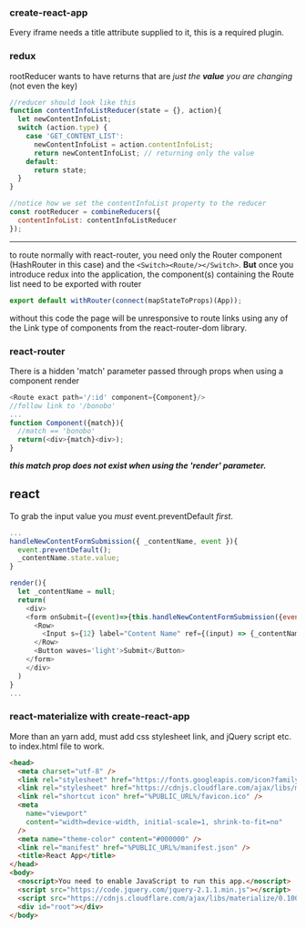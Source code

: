 ### create-react-app

Every iframe needs a title attribute supplied to it, this is a required plugin.

### redux

rootReducer wants to have returns that are _just the **value** you are changing_ (not even the key)

```js
//reducer should look like this
function contentInfoListReducer(state = {}, action){
  let newContentInfoList;
  switch (action.type) {
    case 'GET_CONTENT_LIST':
      newContentInfoList = action.contentInfoList;
      return newContentInfoList; // returning only the value
    default:
      return state;
  }
}
```

```js
//notice how we set the contentInfoList property to the reducer
const rootReducer = combineReducers({
  contentInfoList: contentInfoListReducer
});
```
---

to route normally with react-router, you need only the Router component (HashRouter in this case) and the `<Switch><Route/></Switch>`. **But** once you introduce redux into the application, the component(s) containing the Route list need to be exported with router

```js
export default withRouter(connect(mapStateToProps)(App));
```

without this code the page will be unresponsive to route links using any of the Link type of components from the react-router-dom library.

### react-router

There is a hidden 'match' parameter passed through props when using a component render

```js
<Route exact path='/:id' component={Component}/>
//follow link to '/bonobo'
...
function Component({match}){
  //match == 'bonobo'
  return(<div>{match}<div>);
}
```

***this match prop does not exist when using the 'render' parameter.***

## react

To grab the input value you _must_  event.preventDefault _first_.

```js
...
handleNewContentFormSubmission({ _contentName, event }){
  event.preventDefault();
  _contentName.state.value;
}

render(){
  let _contentName = null;
  return(
    <div>
    <form onSubmit={(event)=>{this.handleNewContentFormSubmission({event: event, _contentName: _contentName})}}>
      <Row>
        <Input s={12} label="Content Name" ref={(input) => {_contentName = input;}} />
      </Row>
      <Button waves='light'>Submit</Button>
    </form>
    </div>
  )
}
...
```

### react-materialize with create-react-app

More than an yarn add, must add css stylesheet link, and jQuery script etc. to index.html file to work.

```html
<head>
  <meta charset="utf-8" />
  <link rel="stylesheet" href="https://fonts.googleapis.com/icon?family=Material+Icons">
  <link rel="stylesheet" href="https://cdnjs.cloudflare.com/ajax/libs/materialize/0.100.2/css/materialize.min.css">
  <link rel="shortcut icon" href="%PUBLIC_URL%/favicon.ico" />
  <meta
    name="viewport"
    content="width=device-width, initial-scale=1, shrink-to-fit=no"
  />
  <meta name="theme-color" content="#000000" />
  <link rel="manifest" href="%PUBLIC_URL%/manifest.json" />
  <title>React App</title>
</head>
<body>
  <noscript>You need to enable JavaScript to run this app.</noscript>
  <script src="https://code.jquery.com/jquery-2.1.1.min.js"></script>
  <script src="https://cdnjs.cloudflare.com/ajax/libs/materialize/0.100.2/js/materialize.min.js"></script>
  <div id="root"></div>
</body>
```
